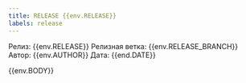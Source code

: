 ```yaml
---
title: RELEASE {{env.RELEASE}}
labels: release
---
```

Релиз: {{env.RELEASE}}
Релизная ветка: {{env.RELEASE_BRANCH}}
Автор: {{env.AUTHOR}}
Дата: {{end.DATE}}

{{env.BODY}}